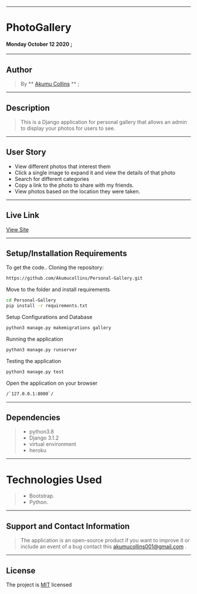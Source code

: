 ***

# PhotoGallery

#### **Monday October 12 2020** ;

---

## Author
> By ** [Akumu Collins](https://github.com/Akumucollins)
 ** ;
***

## Description
>This is a Django application for personal gallery that allows an admin to display your photos for users to see.

---

## User Story  
  
* View different photos that interest them  
* Click a single image to expand it and view the details of that photo  
* Search for different categories   
* Copy a link to the photo to share with my friends.  
* View photos based on the location they were taken.  

---

## Live Link
[View Site]( https://collinsgallery.herokuapp.com/)

***

## Setup/Installation Requirements
To get the code..
Cloning the repository:
  ```bash
 https://github.com/Akumucollins/Personal-Gallery.git
  ```
Move to the folder and install requirements
  ```bash
  cd Personal-Gallery
  pip install -r requirements.txt
  ```
Setup Configurations and  Database
  ```bash 
  python3 manage.py makemigrations gallery 
  ``` 
Running the application
  ```bash
  python3 manage.py runserver
  ```
  
Testing the application
  ```bash
  python3 manage.py test
  ```
Open the application on your browser 
```bash
/`127.0.0.1:8000`/
```
---

## Dependencies
>* python3.8
>* Django 3.1.2
>* virtual environment
>* heroku
***

# Technologies Used
>* Bootstrap.
>* Python.

 
---

## Support and Contact Information
> The application is an open-source product if you  want to improve it or include an event of a bug  contact this
> akumucollins001@gmail.com .
***

## License
The project is [MIT](LICENSE) licensed 